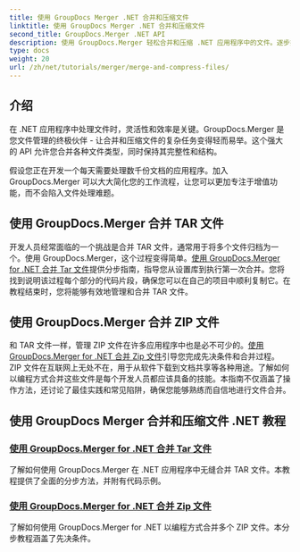 ```yaml
---
title: 使用 GroupDocs Merger .NET 合并和压缩文件
linktitle: 使用 GroupDocs Merger .NET 合并和压缩文件
second_title: GroupDocs.Merger .NET API
description: 使用 GroupDocs.Merger 轻松合并和压缩 .NET 应用程序中的文件。逐步探索合并 TAR 和 ZIP 文件的教程。
type: docs
weight: 20
url: /zh/net/tutorials/merger/merge-and-compress-files/
---
```

## 介绍

在 .NET 应用程序中处理文件时，灵活性和效率是关键。GroupDocs.Merger 是您文件管理的终极伙伴 - 让合并和压缩文件的复杂任务变得轻而易举。这个强大的 API 允许您合并各种文件类型，同时保持其完整性和结构。

假设您正在开发一个每天需要处理数千份文档的应用程序。加入 GroupDocs.Merger 可以大大简化您的工作流程，让您可以更加专注于增值功能，而不会陷入文件处理难题。

## 使用 GroupDocs.Merger 合并 TAR 文件

开发人员经常面临的一个挑战是合并 TAR 文件，通常用于将多个文件归档为一个。使用 GroupDocs.Merger，这个过程变得简单。[使用 GroupDocs.Merger for .NET 合并 Tar 文件](./merge-tar-files/)提供分步指南，指导您从设置库到执行第一次合并。您将找到说明该过程每个部分的代码片段，确保您可以在自己的项目中顺利复制它。在教程结束时，您将能够有效地管理和合并 TAR 文件。

## 使用 GroupDocs.Merger 合并 ZIP 文件

和 TAR 文件一样，管理 ZIP 文件在许多应用程序中也是必不可少的。[使用 GroupDocs.Merger for .NET 合并 Zip 文件](./merge-zip-files/)引导您完成先决条件和合并过程。ZIP 文件在互联网上无处不在，用于从软件下载到文档共享等各种用途。了解如何以编程方式合并这些文件是每个开发人员都应该具备的技能。本指南不仅涵盖了操作方法，还讨论了最佳实践和常见陷阱，确保您能够熟练而自信地进行文件合并。

## 使用 GroupDocs Merger 合并和压缩文件 .NET 教程
### [使用 GroupDocs.Merger for .NET 合并 Tar 文件](./merge-tar-files/)
了解如何使用 GroupDocs.Merger 在 .NET 应用程序中无缝合并 TAR 文件。本教程提供了全面的分步方法，并附有代码示例。
### [使用 GroupDocs.Merger for .NET 合并 Zip 文件](./merge-zip-files/)
了解如何使用 GroupDocs.Merger for .NET 以编程方式合并多个 ZIP 文件。本分步教程涵盖了先决条件。
